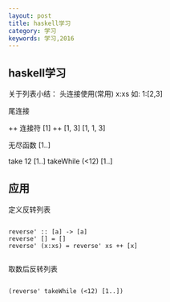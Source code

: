 ```yaml
---
layout: post
title: haskell学习
category: 学习
keywords: 学习,2016
---
```



## haskell学习

关于列表小结：
头连接使用(常用)
x:xs
如:
1:[2,3]

尾连接

++ 连接符
[1] ++ [1, 3]
[1, 1, 3]

无尽函数
[1..]

take 12 [1..]
takeWhile (<12) [1..]

## 应用

定义反转列表


```

reverse' :: [a] -> [a]
reverse' [] = []
reverse' (x:xs) = reverse' xs ++ [x]


```

取数后反转列表

```

(reverse' takeWhile (<12) [1..])

```


